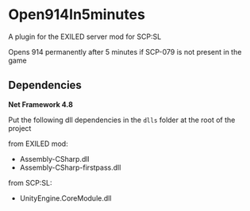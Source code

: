 # Open914In5minutes

A plugin for the EXILED server mod for SCP:SL

Opens 914 permanently after 5 minutes if SCP-079 is not present in the game

## Dependencies

**Net Framework 4.8**

Put the following dll dependencies in the `dlls` folder at the root of the project

from EXILED mod:
- Assembly-CSharp.dll
- Assembly-CSharp-firstpass.dll

from SCP:SL:
- UnityEngine.CoreModule.dll
